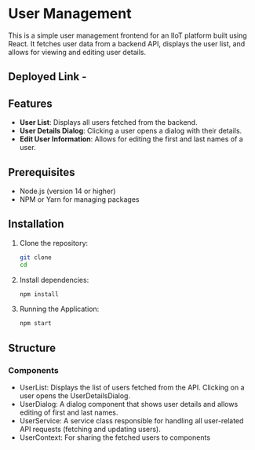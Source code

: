 # User Management

This is a simple user management frontend for an IIoT platform built using React. It fetches user data from a backend API, displays the user list, and allows for viewing and editing user details.

## Deployed Link - 

## Features

- **User List**: Displays all users fetched from the backend.
- **User Details Dialog**: Clicking a user opens a dialog with their details.
- **Edit User Information**: Allows for editing the first and last names of a user.

## Prerequisites

- Node.js (version 14 or higher)
- NPM or Yarn for managing packages

## Installation

1. Clone the repository:

   ```bash
   git clone 
   cd 

2. Install dependencies:

   ```bash
   npm install

3. Running the Application:

   ```bash
   npm start

## Structure

### Components
- UserList: Displays the list of users fetched from the API. Clicking on a user opens the UserDetailsDialog.
- UserDialog: A dialog component that shows user details and allows editing of first and last names.
- UserService: A service class responsible for handling all user-related API requests (fetching and updating users).
- UserContext: For sharing the fetched users to components
  
